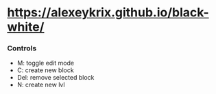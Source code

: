 # https://alexeykrix.github.io/black-white/

### Controls
+ M: toggle edit mode
+ C: create new block
+ Del: remove selected block
+ N: create new lvl
